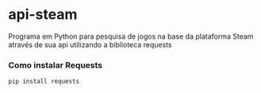 # api-steam
Programa em Python para pesquisa de jogos na base da plataforma Steam através de sua api utilizando a biblioteca requests

### Como instalar Requests

```sh
pip install requests
```
